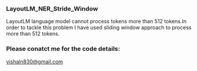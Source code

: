 ### LayoutLM_NER_Stride_Window
LayoutLM language model cannot process tokens more than 512 tokens.In order to tackle this problem I have used sliding window approach to process more than 512 tokens.
### Please conatct me for the code details:
vishaln830@gmail.com
